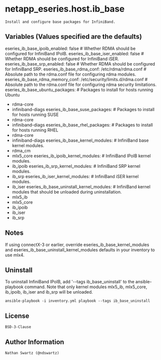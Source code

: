 netapp_eseries.host.ib_base
=========
    Install and configure base packages for InfiniBand.

Variables (Values specified are the defaults)
---------
eseries_ib_base_ipoib_enabled: false                                # Whether RDMA should be configured for InfiniBand IPoIB.
eseries_ib_base_iser_enabled: false                                 # Whether RDMA should be configured for InfiniBand iSER.
eseries_ib_base_srp_enabled: false                                  # Whether RDMA should be configured for InfiniBand SRP.
eseries_ib_base_rdma_conf: /etc/rdma/rdma.conf                      # Absolute path to the rdma.conf file for configuring rdma modules.
eseries_ib_base_rdma_memory_conf: /etc/security/limits.d/rdma.conf  # Absolute path to the rdma.conf file for configuring rdma security limitations.
eseries_ib_base_ubuntu_packages:                                    # Packages to install for hosts running Ubuntu
  - rdma-core
  - infiniband-diags
eseries_ib_base_suse_packages:                                      # Packages to install for hosts running SUSE
  - rdma-core
  - infiniband-diags
eseries_ib_base_rhel_packages:                                      # Packages to install for hosts running RHEL
  - rdma-core
  - infiniband-diags
eseries_ib_base_kernel_modules:                                     # InfiniBand base kernel modules.
  - rdma_cm
  - mlx5_core
eseries_ib_ipoib_kernel_modules:                                    # InfiniBand IPoIB kernel modules.
  - ib_ipoib
eseries_ib_srp_kernel_modules:                                      # InfiniBand SRP kernel modules.
  - ib_srp
eseries_ib_iser_kernel_modules:                                     # InfiniBand iSER kernel modules.
  - ib_iser
eseries_ib_base_uninstall_kernel_modules:                           # InfiniBand kernel modules that should be unloaded during uninstallation.
  - mlx5_ib
  - mlx5_core
  - ib_ipoib
  - ib_iser
  - ib_srp

Notes
-----
If using connectX-3 or earlier, override eseries_ib_base_kernel_modules and eseries_ib_base_uninstall_kernel_modules defaults in your inventory to use mlx4.


Uninstall
---------
To uninstall InfiniBand IPoIB, add '--tags ib_base_uninstall' to the ansible-playbook command. Note that only kernel modules mlx5_ib, mlx5_core, ib_ipoib, ib_iser and ib_srp will be unloaded.

    ansible-playbook -i inventory.yml playbook --tags ib_base_uninstall

License
-------
    BSD-3-Clause

Author Information
------------------
    Nathan Swartz (@ndswartz)
